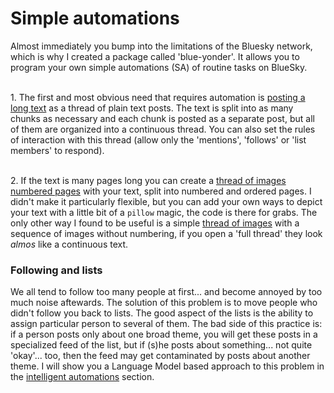# Simple automations
Almost immediately you bump into the limitations of the Bluesky network, which is why I created a package called 'blue-yonder'. It allows you to program your own simple automations (SA) of routine tasks on BlueSky.

<br>1. The first and most obvious need that requires automation is [posting a long text](./post_long_text.py) as a thread of plain text posts. The text is split into as many chunks as necessary and each chunk is posted as a separate post, but all of them are organized into a continuous thread. You can also set the rules of interaction with this thread (allow only the 'mentions', 'follows' or 'list members' to respond).

<br>2. If the text is many pages long you can create a [thread of images numbered pages](./post_thread_of_images_of_pages.py) with your text, split into numbered and ordered pages. I didn't make it particularly flexible, but you can add your own ways to depict your text with a little bit of a `pillow` magic, the code is there for grabs. The only other way I found to be useful is a simple [thread of images](./post_thread_of_images.py) with a sequence of images without numbering, if you open a 'full thread' they look _almos_ like a continuous text.

### Following and lists
We all tend to follow too many people at first... and become annoyed by too much noise aftewards. The solution of this problem is to move people who didn't follow you back to lists. The good aspect of the lists is the ability to assign particular person to several of them. The bad side of this practice is: if a person posts only about one broad theme, you will get these posts in a specialized feed of the list, but if (s)he posts about something... not quite 'okay'... too, then the feed may get contaminated by posts about another theme. I will show you a Language Model based approach to this problem in the [intelligent automations](./ia/README.md) section.